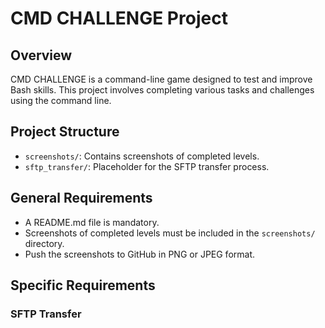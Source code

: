 # CMD CHALLENGE Project

## Overview

CMD CHALLENGE is a command-line game designed to test and improve Bash skills. This project involves completing various tasks and challenges using the command line.

## Project Structure

- `screenshots/`: Contains screenshots of completed levels.
- `sftp_transfer/`: Placeholder for the SFTP transfer process.

## General Requirements

- A README.md file is mandatory.
- Screenshots of completed levels must be included in the `screenshots/` directory.
- Push the screenshots to GitHub in PNG or JPEG format.

## Specific Requirements

### SFTP Transfer


